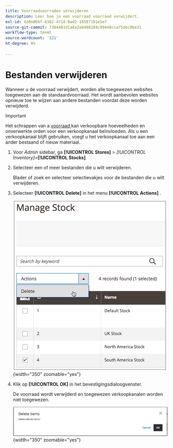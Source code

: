```yaml
---
title: Voorraadvoorraden verwijderen
description: Leer hoe je een voorraad voorraad verwijdert.
exl-id: 420e0bbf-6382-471d-9ad2-16587191e5e7
source-git-commit: 7384481d1a4a2a04882d4c99448cca75abc9be31
workflow-type: tm+mt
source-wordcount: '121'
ht-degree: 0%

---
```


# Bestanden verwijderen

Wanneer u de voorraad verwijdert, worden alle toegewezen websites toegewezen aan de standaardvoorraad. Het wordt aanbevolen websites opnieuw toe te wijzen aan andere bestanden voordat deze worden verwijderd.

>[!IMPORTANT]
>
>Het schrappen van a [ voorraad ](stocks-manage.md) kan verkoopbare hoeveelheden en onverwerkte orden voor een verkoopkanaal beïnvloeden. Als u een verkoopkanaal blijft gebruiken, voegt u het verkoopkanaal toe aan een ander bestaand of nieuw materiaal.

1. Voor _Admin_ sidebar, ga **[!UICONTROL Stores]** > _[!UICONTROL Inventory]_>**[!UICONTROL Stocks]**.

1. Selecteer een of meer bestanden die u wilt verwijderen.

   Blader of zoek en selecteer selectievakjes voor de bestanden die u wilt verwijderen.

1. Selecteer **[!UICONTROL Delete]** in het menu **[!UICONTROL Actions]** .

   ![ Uitgezochte Schrapping van het menu van Acties ](assets/inventory-stock-delete.png){width="350" zoomable="yes"}

1. Klik op **[!UICONTROL OK]** in het bevestigingsdialoogvenster.

   De voorraad wordt verwijderd en toegewezen verkoopkanalen worden niet toegewezen.

   ![ dossier schrapt controlebericht ](assets/inventory-stock-delete-confirm.png){width="350" zoomable="yes"}
